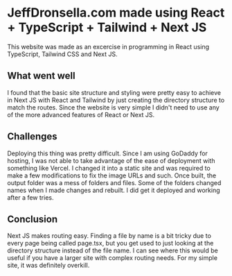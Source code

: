 # JeffDronsella.com made using React + TypeScript + Tailwind + Next JS

This website was made as an excercise in programming in React using TypeScript, Tailwind CSS and Next JS.

## What went well

I found that the basic site structure and styling were pretty easy to achieve in Next JS with React and Tailwind by just creating the directory structure to match the routes.  Since the website is very simple I didn't need to use any of the more advanced features of React or Next JS.

## Challenges

Deploying this thing was pretty difficult.  Since I am using GoDaddy for hosting, I was not able to take advantage of the ease of deployment with something like Vercel.  I changed it into a static site and was required to make a few modifications to fix the image URLs and such.  Once built, the output folder was a mess of folders and files.  Some of the folders changed names when I made changes and rebuilt.  I did get it deployed and working after a few tries.

## Conclusion

Next JS makes routing easy.  Finding a file by name is a bit tricky due to every page being called page.tsx, but you get used to just looking at the directory structure instead of the file name.  I can see where this would be useful if you have a larger site with complex routing needs.  For my simple site, it was definitely overkill.
